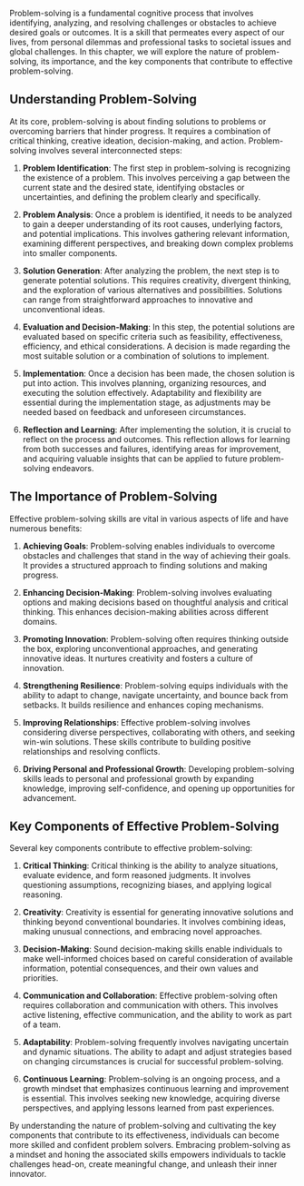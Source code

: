 
Problem-solving is a fundamental cognitive process that involves identifying, analyzing, and resolving challenges or obstacles to achieve desired goals or outcomes. It is a skill that permeates every aspect of our lives, from personal dilemmas and professional tasks to societal issues and global challenges. In this chapter, we will explore the nature of problem-solving, its importance, and the key components that contribute to effective problem-solving.

Understanding Problem-Solving
-----------------------------

At its core, problem-solving is about finding solutions to problems or overcoming barriers that hinder progress. It requires a combination of critical thinking, creative ideation, decision-making, and action. Problem-solving involves several interconnected steps:

1. **Problem Identification**: The first step in problem-solving is recognizing the existence of a problem. This involves perceiving a gap between the current state and the desired state, identifying obstacles or uncertainties, and defining the problem clearly and specifically.

2. **Problem Analysis**: Once a problem is identified, it needs to be analyzed to gain a deeper understanding of its root causes, underlying factors, and potential implications. This involves gathering relevant information, examining different perspectives, and breaking down complex problems into smaller components.

3. **Solution Generation**: After analyzing the problem, the next step is to generate potential solutions. This requires creativity, divergent thinking, and the exploration of various alternatives and possibilities. Solutions can range from straightforward approaches to innovative and unconventional ideas.

4. **Evaluation and Decision-Making**: In this step, the potential solutions are evaluated based on specific criteria such as feasibility, effectiveness, efficiency, and ethical considerations. A decision is made regarding the most suitable solution or a combination of solutions to implement.

5. **Implementation**: Once a decision has been made, the chosen solution is put into action. This involves planning, organizing resources, and executing the solution effectively. Adaptability and flexibility are essential during the implementation stage, as adjustments may be needed based on feedback and unforeseen circumstances.

6. **Reflection and Learning**: After implementing the solution, it is crucial to reflect on the process and outcomes. This reflection allows for learning from both successes and failures, identifying areas for improvement, and acquiring valuable insights that can be applied to future problem-solving endeavors.

The Importance of Problem-Solving
---------------------------------

Effective problem-solving skills are vital in various aspects of life and have numerous benefits:

1. **Achieving Goals**: Problem-solving enables individuals to overcome obstacles and challenges that stand in the way of achieving their goals. It provides a structured approach to finding solutions and making progress.

2. **Enhancing Decision-Making**: Problem-solving involves evaluating options and making decisions based on thoughtful analysis and critical thinking. This enhances decision-making abilities across different domains.

3. **Promoting Innovation**: Problem-solving often requires thinking outside the box, exploring unconventional approaches, and generating innovative ideas. It nurtures creativity and fosters a culture of innovation.

4. **Strengthening Resilience**: Problem-solving equips individuals with the ability to adapt to change, navigate uncertainty, and bounce back from setbacks. It builds resilience and enhances coping mechanisms.

5. **Improving Relationships**: Effective problem-solving involves considering diverse perspectives, collaborating with others, and seeking win-win solutions. These skills contribute to building positive relationships and resolving conflicts.

6. **Driving Personal and Professional Growth**: Developing problem-solving skills leads to personal and professional growth by expanding knowledge, improving self-confidence, and opening up opportunities for advancement.

Key Components of Effective Problem-Solving
-------------------------------------------

Several key components contribute to effective problem-solving:

1. **Critical Thinking**: Critical thinking is the ability to analyze situations, evaluate evidence, and form reasoned judgments. It involves questioning assumptions, recognizing biases, and applying logical reasoning.

2. **Creativity**: Creativity is essential for generating innovative solutions and thinking beyond conventional boundaries. It involves combining ideas, making unusual connections, and embracing novel approaches.

3. **Decision-Making**: Sound decision-making skills enable individuals to make well-informed choices based on careful consideration of available information, potential consequences, and their own values and priorities.

4. **Communication and Collaboration**: Effective problem-solving often requires collaboration and communication with others. This involves active listening, effective communication, and the ability to work as part of a team.

5. **Adaptability**: Problem-solving frequently involves navigating uncertain and dynamic situations. The ability to adapt and adjust strategies based on changing circumstances is crucial for successful problem-solving.

6. **Continuous Learning**: Problem-solving is an ongoing process, and a growth mindset that emphasizes continuous learning and improvement is essential. This involves seeking new knowledge, acquiring diverse perspectives, and applying lessons learned from past experiences.

By understanding the nature of problem-solving and cultivating the key components that contribute to its effectiveness, individuals can become more skilled and confident problem solvers. Embracing problem-solving as a mindset and honing the associated skills empowers individuals to tackle challenges head-on, create meaningful change, and unleash their inner innovator.
